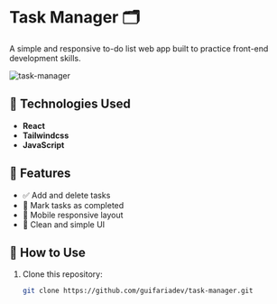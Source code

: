 # Task Manager 🗂️

A simple and responsive to-do list web app built to practice front-end development skills.


![task-manager](https://github.com/user-attachments/assets/5fc8fce5-3187-4e51-ba34-1ed8ba2e3367)

## 🚀 Technologies Used

- **React**
- **Tailwindcss**
- **JavaScript**

## 📌 Features

- ✅ Add and delete tasks  
- 📌 Mark tasks as completed  
- 📱 Mobile responsive layout  
- 🎯 Clean and simple UI

## 📁 How to Use

1. Clone this repository:
   ```bash
   git clone https://github.com/guifariadev/task-manager.git
